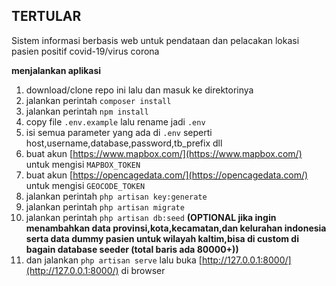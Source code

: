 ## **TERTULAR**

Sistem informasi berbasis web untuk pendataan dan pelacakan lokasi pasien positif covid-19/virus corona

**menjalankan aplikasi**

 1. download/clone repo ini lalu dan masuk ke direktorinya
 2. jalankan perintah `composer install`
 3. jalankan perintah `npm install`
 4. copy file `.env.example` lalu rename jadi `.env`
 5. isi semua parameter yang ada di `.env` seperti host,username,database,password,tb_prefix dll
 6. buat akun [https://www.mapbox.com/](https://www.mapbox.com/) untuk mengisi `MAPBOX_TOKEN`
 7. buat akun [https://opencagedata.com/](https://opencagedata.com/) untuk mengisi `GEOCODE_TOKEN`
 8. jalankan perintah `php artisan key:generate`
 9. jalankan perintah `php artisan migrate`
 10. jalankan perintah `php artisan db:seed` **(OPTIONAL jika ingin menambahkan data provinsi,kota,kecamatan,dan kelurahan indonesia serta data dummy pasien untuk wilayah kaltim,bisa di custom di bagain database seeder (total baris ada 80000+))**
 11. dan jalankan `php artisan serve` lalu buka [http://127.0.0.1:8000/](http://127.0.0.1:8000/) di browser
